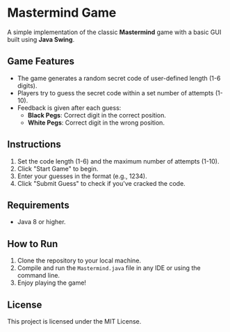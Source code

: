# Mastermind Game

A simple implementation of the classic **Mastermind** game with a basic GUI built using **Java Swing**.

## Game Features
- The game generates a random secret code of user-defined length (1-6 digits).
- Players try to guess the secret code within a set number of attempts (1-10).
- Feedback is given after each guess:
  - **Black Pegs**: Correct digit in the correct position.
  - **White Pegs**: Correct digit in the wrong position.

## Instructions
1. Set the code length (1-6) and the maximum number of attempts (1-10).
2. Click "Start Game" to begin.
3. Enter your guesses in the format (e.g., 1234).
4. Click "Submit Guess" to check if you've cracked the code.

## Requirements
- Java 8 or higher.

## How to Run
1. Clone the repository to your local machine.
2. Compile and run the `Mastermind.java` file in any IDE or using the command line.
3. Enjoy playing the game!

## License
This project is licensed under the MIT License.

